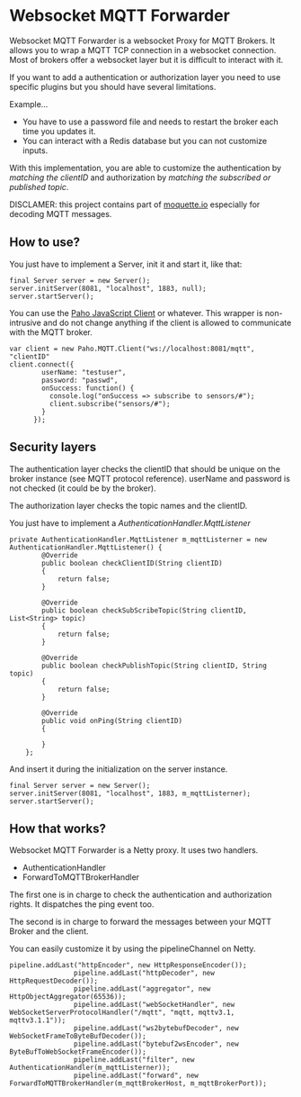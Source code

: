 # Websocket MQTT Forwarder

Websocket MQTT Forwarder is a websocket Proxy for MQTT Brokers.
It allows you to wrap a MQTT TCP connection in a websocket connection.
Most of brokers offer a websocket layer but it is difficult to interact with it.

If you want to add a authentication or authorization layer you need to use specific plugins but you should have several limitations.

Example…

- You have to use a password file and needs to restart the broker each time you updates it.
- You can interact with a Redis database but you can not customize inputs.

With this implementation, you are able to customize the authentication by _matching the clientID_ and authorization by _matching the subscribed or published topic_.

DISCLAMER: this project contains part of [moquette.io](https://github.com/andsel/moquette) especially for decoding MQTT messages.

## How to use?

You just have to implement a Server, init it and start it, like that:

```
final Server server = new Server();
server.initServer(8081, "localhost", 1883, null);
server.startServer();
```

You can use the [Paho JavaScript Client](https://eclipse.org/paho/clients/js/) or whatever. This wrapper is non-intrusive and do not change anything if the client
is allowed to communicate with the MQTT broker.

```
var client = new Paho.MQTT.Client("ws://localhost:8081/mqtt", "clientID"
client.connect({
        userName: "testuser",
        password: "passwd",
        onSuccess: function() {
          console.log("onSuccess => subscribe to sensors/#");
          client.subscribe("sensors/#");
        }
      });
```

## Security layers

The authentication layer checks the clientID that should be unique on the broker instance (see MQTT protocol reference).
userName and password is not checked (it could be by the broker).

The authorization layer checks the topic names and the clientID.

You just have to implement a _AuthenticationHandler.MqttListener_

```
private AuthenticationHandler.MqttListener m_mqttListerner = new AuthenticationHandler.MqttListener() {
        @Override
        public boolean checkClientID(String clientID)
        {
            return false;
        }

        @Override
        public boolean checkSubScribeTopic(String clientID, List<String> topic)
        {
            return false;
        }

        @Override
        public boolean checkPublishTopic(String clientID, String topic)
        {
            return false;
        }

        @Override
        public void onPing(String clientID)
        {

        }
    };
```

And insert it during the initialization on the server instance.

```
final Server server = new Server();
server.initServer(8081, "localhost", 1883, m_mqttListerner);
server.startServer();
```

## How that works?

Websocket MQTT Forwarder is a Netty proxy. It uses two handlers.

- AuthenticationHandler
- ForwardToMQTTBrokerHandler

The first one is in charge to check the authentication and authorization rights.
It dispatches the ping event too.

The second is in charge to forward the messages between your MQTT Broker and the
client.

You can easily customize it by using the pipelineChannel on Netty.

```
pipeline.addLast("httpEncoder", new HttpResponseEncoder());
                pipeline.addLast("httpDecoder", new HttpRequestDecoder());
                pipeline.addLast("aggregator", new HttpObjectAggregator(65536));
                pipeline.addLast("webSocketHandler", new WebSocketServerProtocolHandler("/mqtt", "mqtt, mqttv3.1, mqttv3.1.1"));
                pipeline.addLast("ws2bytebufDecoder", new WebSocketFrameToByteBufDecoder());
                pipeline.addLast("bytebuf2wsEncoder", new ByteBufToWebSocketFrameEncoder());
                pipeline.addLast("filter", new AuthenticationHandler(m_mqttListerner));
                pipeline.addLast("forward", new ForwardToMQTTBrokerHandler(m_mqttBrokerHost, m_mqttBrokerPort));
```
